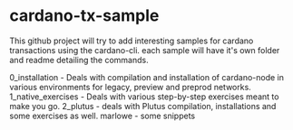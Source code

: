 # cardano-tx-sample
This github project will try to add interesting samples for cardano transactions using the cardano-cli.
each sample will have it's own folder and readme detailing the commands.

0_installation - Deals with compilation and installation of cardano-node in various environments for legacy, preview and preprod networks. 
1_native_exercises - Deals with various step-by-step exercises meant to make you go.
2_plutus - deals with Plutus compilation, installations and some exercises as well.
marlowe - some snippets
